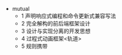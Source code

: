  * mutual
     * 1 声明响应式编程和命令更新式兼容写法
     * 2 完全解构的前后端框架设计
     * 3 设计与实现分离的开发思想
     * 4 过程式动画框架<轨道>
     * 5 规则携带
